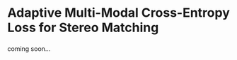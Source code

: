# Adaptive Multi-Modal Cross-Entropy Loss for Stereo Matching
<h3 align="center">
<!--   <a href="https://arxiv.org/abs/2212.10156">arXiv</a> | -->
<!--   <a href="https://xxxupeng.github.io/video/cvpr2024.mp4">Video</a> | -->
<!--   <a href="https://opendrivelab.com/e2ead/UniAD_plenary_talk_slides.pdf">Slides</a> -->
</h3>
coming soon...
